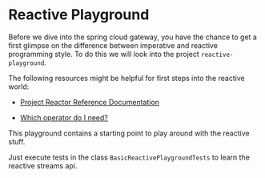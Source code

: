 # Reactive Playground

Before we dive into the spring cloud gateway, you have the chance to get a first glimpse on the difference between imperative and reactive programming style.
To do this we will look into the project `reactive-playground`.

The following resources might be helpful for first steps into the reactive world:

* [Project Reactor Reference Documentation](https://projectreactor.io/docs/core/release/reference/)

* [Which operator do I need?](https://projectreactor.io/docs/core/release/reference/#which-operator)

This playground contains a starting point to play around with the reactive stuff.

Just execute tests in the class `BasicReactivePlaygroundTests` to learn the reactive streams api.
